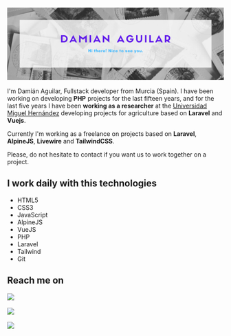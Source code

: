 ![Damián Aguilar](https://raw.githubusercontent.com/daguilarm/daguilarm/master/img/damian-aguilar.png)

I'm Damián Aguilar, Fullstack developer from Murcia (Spain). I have been working on developing **PHP** projects for the last fifteen years, and for the last five years I have been **working as a researcher** at the [Universidad Miguel Hernández](https://umh.es) developing projects for agriculture based on **Laravel** and **Vuejs**.

Currently I'm working as a freelance on projects based on **Laravel**, **AlpineJS**, **Livewire** and **TailwindCSS**.

Please, do not hesitate to contact if you want us to work together on a project.

## I work daily with this technologies

+ HTML5
+ CSS3
+ JavaScript
+ AlpineJS
+ VueJS 
+ PHP 
+ Laravel 
+ Tailwind 
+ Git

## Reach me on

[<img src="https://img.shields.io/badge/linkedin-%230077B5.svg?&style=for-the-badge&logo=linkedin&logoColor=white" />](https://www.linkedin.com/in/damian-antonio-aguilar-morales-190606207/)

[<img src="https://img.shields.io/badge/twitter-%231DA1F2.svg?&style=for-the-badge&logo=twitter&logoColor=white" />](https://twitter.com/daguilarm)

[<img src="https://img.shields.io/badge/gmail-%23D14836.svg?&style=for-the-badge&logo=gmail&logoColor=white" />](mailto:damian.aguilarm@gmail.com)
